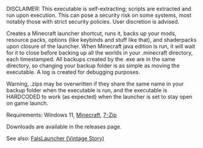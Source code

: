 DISCLAIMER: This executable is self-extracting; scripts are extracted and run upon execution. This can pose a security risk on some systems, most notably those with strict security policies. User discretion is advised.

Creates a Minecraft launcher shortcut, runs it, backs up your mods, resource packs, options (like keybinds and stuff like that), and shaderpacks upon closure of the launcher. When Minecraft java edition is run, it will wait for it to close before backing up all the worlds in your .minecraft directory, each timestamped. All backups created by the .exe are in the same directory, so changing your backup folder is as simple as moving the executable. A log is created for debugging purposes.

Warning, .zips may be overwritten if they share the same name in your backup folder when the executable is run, and the executable is HARDCODED to work (as expected) when the launcher is set to stay open on game launch.

Requirements:
Windows 11, [Minecraft](https://www.minecraft.net/), [7-Zip](https://www.7-zip.org/)

Downloads are available in the releases page.

See also: [FalsLauncher (Vintage Story)](https://github.com/daslyg/FalsLauncher)
